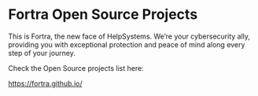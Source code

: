 # Fortra Open Source Projects

This is Fortra, the new face of HelpSystems. We’re your cybersecurity ally, providing you with exceptional protection and peace of mind along every step of your journey. 

Check the Open Source projects list here:

https://fortra.github.io/
